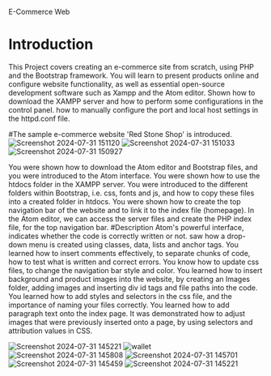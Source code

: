 E-Commerce Web
# Introduction
This Project covers creating an e-commerce site from scratch, using PHP and the Bootstrap framework.
You will learn to present products online and configure website functionality, as well as essential open-source development software such as Xampp and the Atom editor.
 Shown how to download the XAMPP server and how to perform some configurations in the control panel.
 how to manually configure the port and local host settings in the httpd.conf file. 

#The sample e-commerce website 'Red Stone Shop' is introduced.
![Screenshot 2024-07-31 151120](https://github.com/user-attachments/assets/243dd118-eee8-4121-afe2-19123764fb94)
![Screenshot 2024-07-31 151033](https://github.com/user-attachments/assets/5e7520eb-a3ac-420d-a838-c6b3a0d46f00)
![Screenshot 2024-07-31 150927](https://github.com/user-attachments/assets/71be8a31-182a-4bac-8eb3-f9e970ecf832)

You were shown how to download the Atom editor and Bootstrap files, and you were introduced to the Atom interface.
You were shown how to use the htdocs folder in the XAMPP server. 
You were introduced to the different folders within Bootstrap, i.e. css, fonts and js, and how to copy these files into a created folder in htdocs.
You were shown how to create the top navigation bar of the website and to link it to the index file (homepage). 
In the Atom editor, we can access the server files and create the PHP index file, for the top navigation bar. 
#Description
Atom's powerful interface, indicates whether the code is correctly written or not.
saw how a drop-down menu is created using classes, data, lists and anchor tags. 
You learned how to insert comments effectively, to separate chunks of code, how to test what is written and correct errors. 
You know how to update css files, to change the navigation bar style and color. 
You learned how to insert background and product images into the website, by creating an Images folder, adding images and inserting div id tags and file paths into the code. 
You learned how to add styles and selectors in the css file, and the importance of naming your files correctly.
You learned how to add paragraph text onto the index page. 
It was demonstrated how to adjust images that were previously inserted onto a page, by using selectors and attribution values in CSS. 

![Screenshot 2024-07-31 145221](https://github.com/user-attachments/assets/05d3adeb-684c-4dc1-a243-c08d7b0fbfe2)
![wallet](https://github.com/user-attachments/assets/a63033c6-b6ae-4038-a2ac-a9e2587c8860)
![Screenshot 2024-07-31 145808](https://github.com/user-attachments/assets/901b4c8d-f53e-436a-9e3d-8146b37d8b82)
![Screenshot 2024-07-31 145701](https://github.com/user-attachments/assets/af8737fa-1c36-4397-80af-4145c53aec6e)
![Screenshot 2024-07-31 145459](https://github.com/user-attachments/assets/6b189840-3e5f-4aa6-88a5-172a710fcef1)
![Screenshot 2024-07-31 145221](https://github.com/user-attachments/assets/319a9482-7f85-4506-807c-47f775476607)


